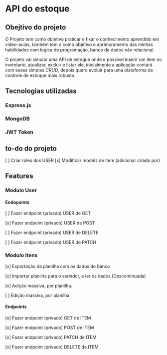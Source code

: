 # API do estoque

## Obejtivo do projeto
O Projeto tem como objetivo praticar e fixar o conhecimento aprendido em vídeo-aulas, também tem o como objetivo o aprimoramento das minhas habilidades com logíca de programação, banco de dados não relacional.

O projeto vai simular uma API de estoque onde e possível inserir um item no invéntario, atualizar, excluir e listar ele, inicialmente a aplicação contará com esses simples *CRUD*, depois quero evoluir para uma plataforma de controle de estoque mais robusto.

## Tecnologias utilizadas

### Express.js
### MongoDB
### JWT Token

## to-do do projeto
[ ] Criar roles dos USER
[x] Modificar models de Item (adicionar criado por)
 
## Features

### Modulo User

#### Endopoints

[ ] Fazer endpoint (privado) USER de GET

[x] Fazer endpoint (privado) USER de POST

[ ] Fazer endpoint (privado) USER de DELETE

[ ] Fazer endpoint (privado) USER de PATCH

### Modulo Itens

[x] Exportação da planilha com os dados do banco

[x] Importar planilha para o servidor, e ler os dados (Descontinuada)

[x] Adição massiva, por planilha.

[ ] Edição massiva, por planilha

#### Endpoints

[x] Fazer endpoint (privado) GET de ITEM

[x] Fazer endpoint (privado) POST de ITEM

[x] Fazer endpoint (privado) PATCH de ITEM

[x] Fazer endpoint (privado) DELETE de ITEM
